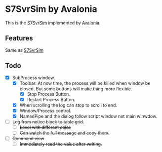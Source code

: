 # S7SvrSim by Avalonia

This is the [S7SvrSim](https://github.com/newbienewbie/S7SvrSim) implemented by [Avalonia](https://github.com/AvaloniaUI/Avalonia)

## Features

Same as [S7SvrSim](https://github.com/newbienewbie/S7SvrSim)

## Todo

- [x] SubProcess window.
  - [x] Toolbar: At now time, the process will be killed when window be closed. But some buttons will make thing more flexible.
    - [x] Stop Process Button.
    - [x] Restart Process Button.
  - [x] When scrolling the log can stop to scroll to end.
  - [x] Window/Process control.
  - [x] NamedPipe and the dialog follow script window not main winwdow.
- [ ] ~~Log from notice block to table grid.~~
  - [ ] ~~Level with different color.~~
  - [ ] ~~Can watch the full message and copy them.~~
- [ ] ~~Command view~~
  - [ ] ~~Immediately read the value after writing.~~
